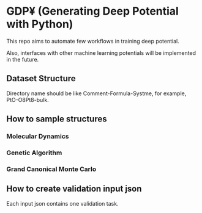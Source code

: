 # GDP¥ (Generating Deep Potential with Python)
This repo aims to automate few workflows in training deep potential.

Also, interfaces with other machine learning potentials will be implemented in the future.

## Dataset Structure
Directory name should be like Comment-Formula-Systme, for example, PtO-O8Pt8-bulk.

## How to sample structures

### Molecular Dynamics

### Genetic Algorithm

### Grand Canonical Monte Carlo

## How to create validation input json
Each input json contains one validation task.
